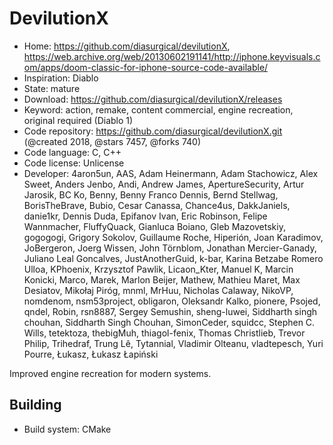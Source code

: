 # DevilutionX

- Home: https://github.com/diasurgical/devilutionX, https://web.archive.org/web/20130602191141/http://iphone.keyvisuals.com/apps/doom-classic-for-iphone-source-code-available/
- Inspiration: Diablo
- State: mature
- Download: https://github.com/diasurgical/devilutionX/releases
- Keyword: action, remake, content commercial, engine recreation, original required (Diablo 1)
- Code repository: https://github.com/diasurgical/devilutionX.git (@created 2018, @stars 7457, @forks 740)
- Code language: C, C++
- Code license: Unlicense
- Developer: 4aron5un, AAS, Adam Heinermann, Adam Stachowicz, Alex Sweet, Anders Jenbo, Andi, Andrew James, ApertureSecurity, Artur Jarosik, BC Ko, Benny, Benny Franco Dennis, Bernd Stellwag, BorisTheBrave, Bubio, Cesar Canassa, Chance4us, DakkJaniels, danie1kr, Dennis Duda, Epifanov Ivan, Eric Robinson, Felipe Wannmacher, FluffyQuack, Gianluca Boiano, Gleb Mazovetskiy, gogogogi, Grigory Sokolov, Guillaume Roche, Hiperión, Joan Karadimov, JoBergeron, Joerg Wissen, John Törnblom, Jonathan Mercier-Ganady, Juliano Leal Goncalves, JustAnotherGuid, k-bar, Karina Betzabe Romero Ulloa, KPhoenix, Krzysztof Pawlik, Licaon_Kter, Manuel K, Marcin Konicki, Marco, Marek, Marlon Beijer, Mathew, Mathieu Maret, Max Desiatov, Mikołaj Piróg, mnml, MrHuu, Nicholas Calaway, NikoVP, nomdenom, nsm53project, obligaron, Oleksandr Kalko, pionere, Psojed, qndel, Robin, rsn8887, Sergey Semushin, sheng-luwei, Siddharth singh chouhan, Siddharth Singh Chouhan, SimonCeder, squidcc, Stephen C. Wills, tetektoza, thebigMuh, thiagol-fenix, Thomas Christlieb, Trevor Philip, Trihedraf, Trung Lê, Tytannial, Vladimir Olteanu, vladtepesch, Yuri Pourre, Łukasz, Łukasz Łapiński

Improved engine recreation for modern systems.

## Building

- Build system: CMake
